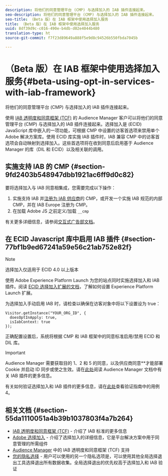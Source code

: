 ```yaml
---
description: 将他们的同意管理平台 (CMP) 与选择加入的 IAB 插件连接起来。
seo-description: 将他们的同意管理平台 (CMP) 与选择加入的 IAB 插件连接起来。
seo-title: （Beta 版）在 IAB 框架中使用选择加入服务
title: （Beta 版）在 IAB 框架中使用选择加入服务
uuid: 8df39d9c-c016-490e-b4db-d02e4044b480
translation-type: ht
source-git-commit: f7f23d89649a888f5e9d8c94526b550fbda7045b

---
```



# （Beta 版）在 IAB 框架中使用选择加入服务{#beta-using-opt-in-services-with-iab-framework}

将他们的同意管理平台 (CMP) 与选择加入的 IAB 插件连接起来。

使用 [IAB 透明度和同意框架 (TCF)](https://iabtechlab.com/standards/gdpr-transparency-and-consent-framework/) 的 Audience Manager 客户可以将他们的同意管理平台 (CMP) 与选择加入的 IAB 插件连接起来。选择加入是 (ECID) JavaScript 库中嵌入的一项功能，可根据 CMP 中设置的访客首选项来禁用单个 Adobe 解决方案库。使用 ECID 库实施 IAB 插件时，IAB 兼容 CMP 中的访客首选项会自动映射到选择加入。这些首选项将在收到同意后启用基于 Audience Manager 的库（DIL 和 ECID）以及相关联的调用。

## 实施支持 IAB 的 CMP {#section-9fd2403b548947dbb1921ac6ff9d0c82}

要将选择加入与 IAB 同意相集成，您需要完成以下操作：

1. 实施支持 IAB 并[注册为 IAB 供应商](https://vendorlist.consensu.org/vendorlist.json)的 CMP，或开发一个实施 IAB 规范的内部 CMP，并在 IAB Europe 注册为 CMP。
1. 在加载 Adobe JS 之前定义/加载 `__cmp`

有关更多详细信息，请参阅[交互式广告部文档](https://github.com/InteractiveAdvertisingBureau/GDPR-Transparency-and-Consent-Framework/blob/master/v1.1%20Implementation%20Guidelines.md)。

## 在 ECID Javascript 库中启用 IAB 插件 {#section-77bf1b9ed67241a59e56c21ab752e82f}

>[!NOTE]
>
>选择加入仅适用于 ECID 4.0 以上版本

使用 Adobe Experience Platform Launch 为您的站点同时实施选择加入和 IAB 插件。阅读 [ECID 选择加入扩展的文档](https://marketing-beta.adobe.com/resources/help/launch/ecid-optin/)，了解如何设置 Experience Platform Launch 扩展。

为选择加入手动启用 IAB 时，请检查以确保在访客对象中将以下设置设为 true：

```
Visitor.getInstance("YOUR_ORG_ID", {  
  doesOptInApply: true,   
  isIabContext: true   
});
```

正确配置设置后，系统将根据 CMP 和 IAB 框架中的同意标准启用/禁用 ECID 和 DIL 库。

>[!IMPORTANT]
>
>Audience Manager 需要获取目的 1、2 和 5 的同意，以及供应商同意&#x200B;**&#x200B;才能部署 Cookie 并启动 ID 同步或使之生效。请在[此处](https://marketing-beta.adobe.com/resources/help/aam/iab-support/aam-iab-support.html)阅读 Audience Manager 文档中有关 IAB 插件的更多信息。

有关如何验证选择加入和 IAB 插件的更多信息，请在[此处](../../implementation-guides/opt-in-service/testing-optin-and-iab-plugin.md#section-ca5c6f92fbdf4fd29b4acb6b644efbd0)查看验证指南中的用例 4。

## 相关文档 {#section-55da1110051a4b39b1037803f4a7b264}

* [IAB 透明度和同意框架 (TCF)](https://iabtechlab.com/standards/gdpr-transparency-and-consent-framework/) - 介绍了 IAB 标准的更多信息
* [Adobe 选择加入](../../implementation-guides/opt-in-service/optin-overview.md#concept-f9b5db0d27a245fbadd3e19162319360) - 介绍了选择加入的详细信息，它是平台解决方案中用于同意管理的所需组件
* [Audience Manager](https://marketing-beta.adobe.com/resources/help/aam/iab-support/aam-iab-support.html) 中的 IAB 透明度和同意框架 (TCF) 支持
* [您的隐私选择](https://www.adobe.com/cn/privacy/opt-out.html#customeruse) - 用户可以使用的另一个隐私选项是，可以使用其他全局选择退出工具选择退出所有数据收集。全局选择退出的优先权高于选择加入和 IAB 验证

